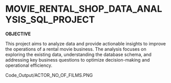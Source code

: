 # MOVIE_RENTAL_SHOP_DATA_ANALYSIS_SQL_PROJECT

**OBJECTIVE**

This project aims to analyze data and provide actionable insights to improve the operations of a rental movie business. The analysis focuses on exploring the existing data, understanding the database schema, and addressing key business questions to optimize decision-making and operational efficiency.

Code_Output/ACTOR_NO_OF_FILMS.PNG



